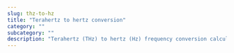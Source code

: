 ```yaml
---
slug: thz-to-hz
title: "Terahertz to hertz conversion"
category: ""
subcategory: ""
description: "Terahertz (THz) to hertz (Hz) frequency conversion calculator and how to convert."
---
```



